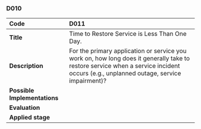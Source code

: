 ### D010

|**Code**           | **D011** |
| :--               | :--      |
|**Title**          | Time to Restore Service is Less Than One Day.|
|**Description**    | For the primary application or service you work on, how long does it generally take to restore service when a service incident occurs (e.g., unplanned outage, service impairment)?|
|**Possible Implementations** | |
|**Evaluation**     | |
|**Applied stage**  | |
